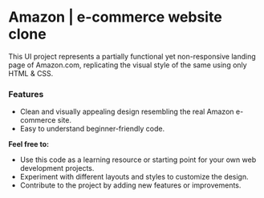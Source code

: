 # Amazon | e-commerce website clone

This UI project represents a partially functional yet non-responsive landing page of Amazon.com, replicating the visual style of the same using only HTML & CSS.

### Features

- Clean and visually appealing design resembling the real Amazon e-commerce site.
- Easy to understand beginner-friendly code.

**Feel free to:**

* Use this code as a learning resource or starting point for your own web development projects.
* Experiment with different layouts and styles to customize the design.
* Contribute to the project by adding new features or improvements.
